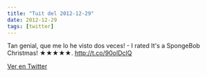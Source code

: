 ```yaml
---
title: "Tuit del 2012-12-29"
date: 2012-12-29
tags: [twitter]
---
```


Tan genial, que me lo he visto dos veces! - I rated It's a SpongeBob Christmas! ★★★★★. http://t.co/90oIDclQ



[Ver en Twitter](https://twitter.com/i/web/status/285089402487705600)
